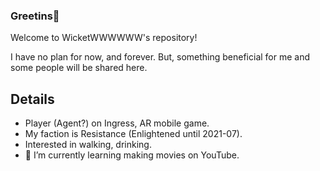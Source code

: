 ### Greetins👋
Welcome to WicketWWWWWW's repository!

I have no plan for now, and forever.
But, something beneficial for me and some people will be shared here.

## Details
- Player (Agent?) on Ingress, AR mobile game.
- My faction is Resistance (Enlightened until 2021-07).
- Interested in walking, drinking.
- 🌱 I’m currently learning making movies on YouTube.
